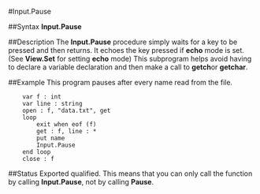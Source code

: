 
#Input.Pause

##Syntax
**Input.Pause**



##Description
The **Input.Pause** procedure simply waits for a key to be pressed and then returns. It echoes the key pressed if **echo** mode is set. (See **View.Set** for setting **echo** mode)
This subprogram helps avoid having to declare a variable declaration and then make a call to **getch**or **getchar**.



##Example
This program pauses after every name read from the file.



        var f : int
        var line : string
        open : f, "data.txt", get
        loop
            exit when eof (f)
            get : f, line : *
            put name
            Input.Pause
        end loop
        close : f
##Status
Exported qualified.
This means that you can only call the function by calling **Input.Pause**, not by calling **Pause**.


